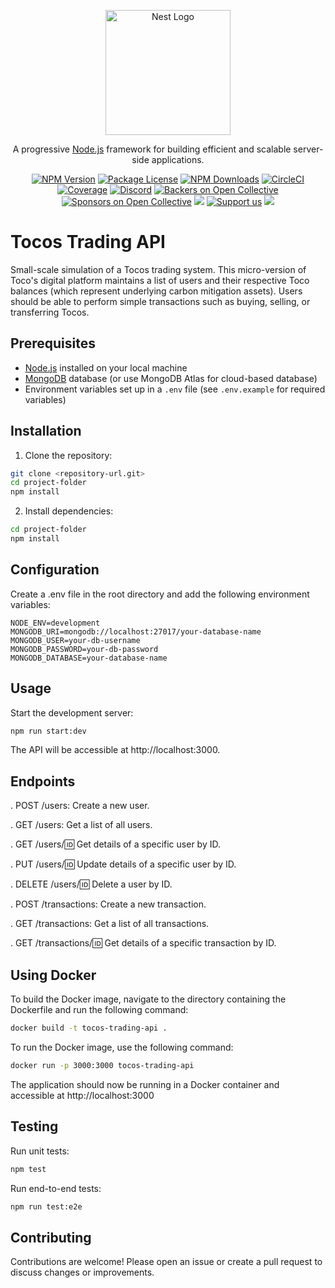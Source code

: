 <p align="center">
  <a href="http://nestjs.com/" target="blank"><img src="https://nestjs.com/img/logo-small.svg" width="200" alt="Nest Logo" /></a>
</p>

[circleci-image]: https://img.shields.io/circleci/build/github/nestjs/nest/master?token=abc123def456
[circleci-url]: https://circleci.com/gh/nestjs/nest

  <p align="center">A progressive <a href="http://nodejs.org" target="_blank">Node.js</a> framework for building efficient and scalable server-side applications.</p>
    <p align="center">
<a href="https://www.npmjs.com/~nestjscore" target="_blank"><img src="https://img.shields.io/npm/v/@nestjs/core.svg" alt="NPM Version" /></a>
<a href="https://www.npmjs.com/~nestjscore" target="_blank"><img src="https://img.shields.io/npm/l/@nestjs/core.svg" alt="Package License" /></a>
<a href="https://www.npmjs.com/~nestjscore" target="_blank"><img src="https://img.shields.io/npm/dm/@nestjs/common.svg" alt="NPM Downloads" /></a>
<a href="https://circleci.com/gh/nestjs/nest" target="_blank"><img src="https://img.shields.io/circleci/build/github/nestjs/nest/master" alt="CircleCI" /></a>
<a href="https://coveralls.io/github/nestjs/nest?branch=master" target="_blank"><img src="https://coveralls.io/repos/github/nestjs/nest/badge.svg?branch=master#9" alt="Coverage" /></a>
<a href="https://discord.gg/G7Qnnhy" target="_blank"><img src="https://img.shields.io/badge/discord-online-brightgreen.svg" alt="Discord"/></a>
<a href="https://opencollective.com/nest#backer" target="_blank"><img src="https://opencollective.com/nest/backers/badge.svg" alt="Backers on Open Collective" /></a>
<a href="https://opencollective.com/nest#sponsor" target="_blank"><img src="https://opencollective.com/nest/sponsors/badge.svg" alt="Sponsors on Open Collective" /></a>
  <a href="https://paypal.me/kamilmysliwiec" target="_blank"><img src="https://img.shields.io/badge/Donate-PayPal-ff3f59.svg"/></a>
    <a href="https://opencollective.com/nest#sponsor"  target="_blank"><img src="https://img.shields.io/badge/Support%20us-Open%20Collective-41B883.svg" alt="Support us"></a>
  <a href="https://twitter.com/nestframework" target="_blank"><img src="https://img.shields.io/twitter/follow/nestframework.svg?style=social&label=Follow"></a>
</p>
  <!--[![Backers on Open Collective](https://opencollective.com/nest/backers/badge.svg)](https://opencollective.com/nest#backer)
  [![Sponsors on Open Collective](https://opencollective.com/nest/sponsors/badge.svg)](https://opencollective.com/nest#sponsor)-->

# Tocos Trading API

Small-scale simulation of a Tocos trading system. This micro-version of Toco's digital platform maintains a list of users and their respective Toco balances (which represent underlying carbon mitigation assets). Users should be able to perform simple transactions such as buying, selling, or transferring Tocos.

## Prerequisites

- [Node.js](https://nodejs.org/) installed on your local machine
- [MongoDB](https://www.mongodb.com/) database (or use MongoDB Atlas for cloud-based database)
- Environment variables set up in a `.env` file (see `.env.example` for required variables)

## Installation

1. Clone the repository:
```bash
git clone <repository-url.git>
cd project-folder
npm install
```

2. Install dependencies:
```bash
cd project-folder
npm install
```

## Configuration

Create a .env file in the root directory and add the following environment variables:
```
NODE_ENV=development
MONGODB_URI=mongodb://localhost:27017/your-database-name
MONGODB_USER=your-db-username
MONGODB_PASSWORD=your-db-password
MONGODB_DATABASE=your-database-name
```

## Usage

Start the development server:
```bash
npm run start:dev
```
The API will be accessible at http://localhost:3000.

## Endpoints

. POST /users: Create a new user.

. GET /users: Get a list of all users.

. GET /users/:id: Get details of a specific user by ID.

. PUT /users/:id: Update details of a specific user by ID.

. DELETE /users/:id: Delete a user by ID.

. POST /transactions: Create a new transaction.

. GET /transactions: Get a list of all transactions.

. GET /transactions/:id: Get details of a specific transaction by ID.

## Using Docker

To build the Docker image, navigate to the directory containing the Dockerfile and run the following command:
```bash
docker build -t tocos-trading-api .
```
To run the Docker image, use the following command:
```bash
docker run -p 3000:3000 tocos-trading-api
```
The application should now be running in a Docker container and accessible at http://localhost:3000


## Testing

Run unit tests:
```bash
npm test
```

Run end-to-end tests:
```bash
npm run test:e2e
```

## Contributing

Contributions are welcome! Please open an issue or create a pull request to discuss changes or improvements.
